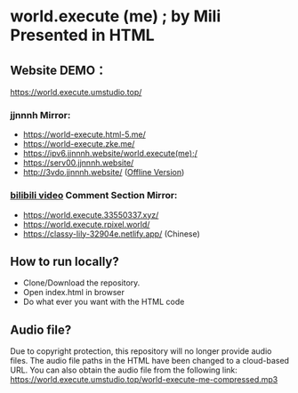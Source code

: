 # world.execute (me) ; by Mili Presented in HTML
## Website DEMO：
https://world.execute.umstudio.top/
### jjnnnh Mirror:
- https://world-execute.html-5.me/
- https://world-execute.zke.me/
- https://ipv6.jjnnnh.website/world.execute(me);/
- https://serv00.jjnnnh.website/
- http://3vdo.jjnnnh.website/ ([Offline Version](releases/tag/Offline))
### [bilibili video](https://www.bilibili.com/video/BV1kXb9zmE1t) Comment Section Mirror:
- https://world.execute.33550337.xyz/
- https://world.execute.rpixel.world/
- https://classy-lily-32904e.netlify.app/ (Chinese)
## How to run locally?
- Clone/Download the repository.
- Open index.html in browser
- Do what ever you want with the HTML code
## Audio file?
Due to copyright protection, this repository will no longer provide audio files. The audio file paths in the HTML have been changed to a cloud-based URL. You can also obtain the audio file from the following link:
https://world.execute.umstudio.top/world-execute-me-compressed.mp3
